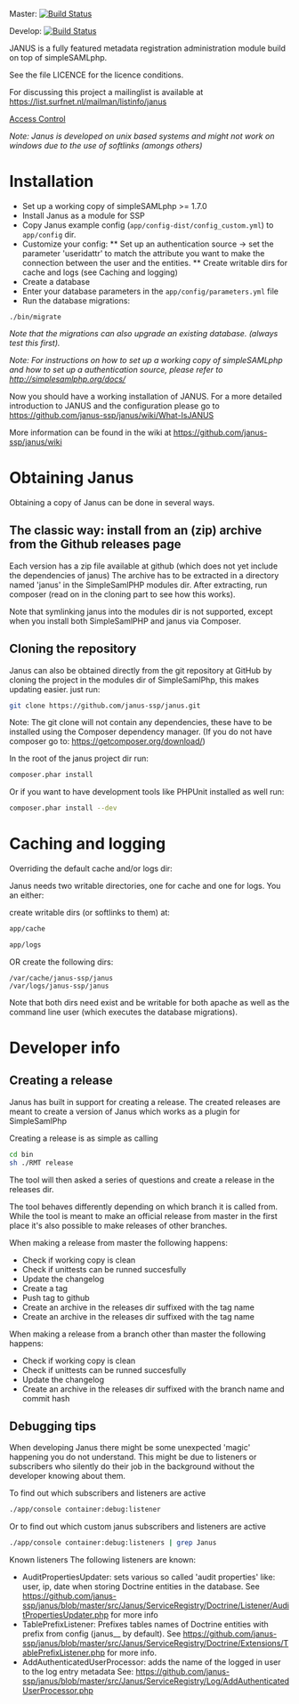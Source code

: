 Master: [![Build Status](https://travis-ci.org/janus-ssp/janus.png?branch=master)](https://travis-ci.org/janus-ssp/janus)

Develop: [![Build Status](https://travis-ci.org/janus-ssp/janus.png?branch=develop)](https://travis-ci.org/janus-ssp/janus)

JANUS is a fully featured metadata registration administration module build on top of simpleSAMLphp.

See the file LICENCE for the licence conditions.

For discussing this project a mailinglist is available at https://list.surfnet.nl/mailman/listinfo/janus

[Access Control](docs/access-control.md)

*Note: Janus is developed on unix based systems and might not work on windows due to the use of softlinks (amongs others)*

Installation
============

* Set up a working copy of simpleSAMLphp >= 1.7.0
* Install Janus as a module for SSP
* Copy Janus example config (```app/config-dist/config_custom.yml```) to ```app/config``` dir.
* Customize your config:
**  Set up an authentication source -> set the parameter 'useridattr' to match the attribute you want to make the connection between the user and the entities.
** Create writable dirs for cache and logs  (see Caching and logging)
* Create a database
* Enter your database parameters in the ```app/config/parameters.yml``` file
* Run the database migrations:
```
./bin/migrate
```

*Note that the migrations can also upgrade an existing database. (always test this first).*

*Note: For instructions on how to set up a working copy of simpleSAMLphp and how to set up a authentication source, please refer to http://simplesamlphp.org/docs/*

Now you should have a working installation of JANUS. For a more detailed
introduction to JANUS and the configuration please go to
https://github.com/janus-ssp/janus/wiki/What-IsJANUS

More information can be found in the wiki at https://github.com/janus-ssp/janus/wiki

Obtaining Janus
===============
Obtaining a copy of Janus can be done in several ways.

The classic way: install from an (zip) archive from the Github releases page
----------------------------------------------------------------------------

Each version has a zip file available at github (which does not yet include the dependencies of janus)
The archive has to be extracted in a directory named 'janus' in the SimpleSamlPHP modules dir. After extracting, run composer (read on in the cloning part to see how this works).

Note that symlinking janus into the modules dir is not supported, except when you install both SimpleSamlPHP and janus via Composer.

Cloning the repository
----------------------

Janus can also be obtained directly from the git repository at GitHub
by cloning the project in the modules dir of SimpleSamlPhp, this makes updating easier. just run:

```sh
git clone https://github.com/janus-ssp/janus.git
```

Note: The git clone will not contain any dependencies, these have to be installed using the Composer dependency manager. (If you do not have composer go to: https://getcomposer.org/download/)

In the root of the janus project dir run:

```sh
composer.phar install
```

Or if you want to have development tools like PHPUnit installed as well run:

```sh
composer.phar install --dev
```

Caching and logging
===================

Overriding the default cache and/or logs dir:

Janus needs two writable directories, one for cache and one for logs. You an either:

create writable dirs (or softlinks to them) at:

```sh
app/cache

app/logs
```

OR create the following dirs:

```
/var/cache/janus-ssp/janus
/var/logs/janus-ssp/janus
```

Note that both dirs need exist and be writable for both apache as well as the command line user
(which executes the database migrations).


Developer info
==============

Creating a release
------------------

Janus has built in support for creating a release. The created releases are meant to create a version of Janus which works as a plugin for SimpleSamlPhp

Creating a release is as simple as calling
```sh
cd bin
sh ./RMT release
```

The tool will then asked a series of questions and create a release in the releases dir.

The tool behaves differently depending on which branch it is called from. While the tool is meant to make an official release from master in the first place it's also possible to make releases of other branches.

When making a release from master the following happens:
* Check if working copy is clean
* Check if unittests can be runned succesfully
* Update the changelog
* Create a tag
* Push tag to github
* Create an archive in the releases dir suffixed with the tag name
* Create an archive in the releases dir suffixed with the tag name

When making a release from a branch other than master the following happens:
* Check if working copy is clean
* Check if unittests can be runned succesfully
* Update the changelog
* Create an archive in the releases dir suffixed with the branch name and commit hash

Debugging tips
--------------

When developing Janus there might be some unexpected 'magic' happening you do not understand.
This might be due to listeners or subscribers who silently do their job in the background without the developer knowing about them.

To find out which subscribers and listeners are active
```sh
./app/console container:debug:listener
```

Or to find out which custom janus subscribers and listeners are active
```sh
./app/console container:debug:listeners | grep Janus
```

Known listeners
The following listeners are known:
- AuditPropertiesUpdater: sets various so called 'audit properties' like: user, ip, date when storing Doctrine entities in the database.
See https://github.com/janus-ssp/janus/blob/master/src/Janus/ServiceRegistry/Doctrine/Listener/AuditPropertiesUpdater.php for more info
- TablePrefixListener: Prefixes tables names of Doctrine entities with prefix from config (janus__ by default).
See https://github.com/janus-ssp/janus/blob/master/src/Janus/ServiceRegistry/Doctrine/Extensions/TablePrefixListener.php for more info.
- AddAuthenticatedUserProcessor: adds the name of the logged in user to the log entry metadata
See: https://github.com/janus-ssp/janus/blob/master/src/Janus/ServiceRegistry/Log/AddAuthenticatedUserProcessor.php
